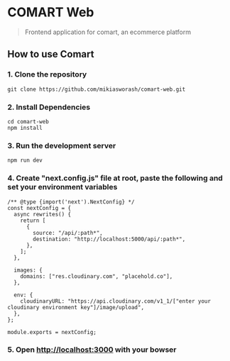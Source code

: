 # COMART Web

> Frontend application for comart, an ecommerce platform

## How to use Comart

### 1. Clone the repository

```
git clone https://github.com/mikiasworash/comart-web.git
```

### 2. Install Dependencies

```
cd comart-web
npm install
```

### 3. Run the development server

```
npm run dev
```

### 4. Create "next.config.js" file at root, paste the following and set your environment variables

```
/** @type {import('next').NextConfig} */
const nextConfig = {
  async rewrites() {
    return [
      {
        source: "/api/:path*",
        destination: "http://localhost:5000/api/:path*",
      },
    ];
  },

  images: {
    domains: ["res.cloudinary.com", "placehold.co"],
  },

  env: {
    cloudinaryURL: "https://api.cloudinary.com/v1_1/["enter your cloudinary environment key"]/image/upload",
  },
};

module.exports = nextConfig;

```

### 5. Open [http://localhost:3000](http://localhost:3000) with your bowser
